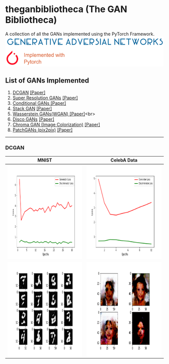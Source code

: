 # theganbibliotheca (The GAN Bibliotheca)
A collection of all the GANs implemented using the PyTorch Framework.
![gan logo](readme_materials/gan_logo.png)
## List of GANs Implemented
1.  [DCGAN](#dcgan)  [[Paper]](https://arxiv.org/abs/1511.06434)<br>
2. [Super Resolution GANs](#) [[Paper]](https://arxiv.org/abs/1609.04802)<br>
3.  [Conditional GANs ](#) [[Paper]](https://arxiv.org/abs/1411.1784)<br>
4.  [Stack GAN](#) [[Paper]](https://arxiv.org/abs/1612.03242) <br>
5.  [Wasserstein GANs(WGAN) ](#) [[Paper]](https://arxiv.org/pdf/1701.07875.pdf')<br>
6.  [Disco GANs](#)  [[Paper]](https://arxiv.org/pdf/1703.05192.pdf)<br>
7.  [Chroma GAN (Image Colorization)](#) [[Paper]](https://arxiv.org/pdf/1907.09837.pdf)<br>
8.  [PatchGANs (pix2pix)](#) [[Paper]](https://arxiv.org/abs/1611.07004)<br>

<hr>

### DCGAN
MNIST |CelebA Data
---------------|-----------------
<img src="readme_materials/DCGAN/MNIST_DCGAN_LOSS.png" width="400" height="300" />|<img src="readme_materials/DCGAN/CELEBA_DCGAN_LOSS.png" width="400" height="300" />
<img src="readme_materials/DCGAN/ezgif.com-gif-maker.gif" width="400" height="300" />|<img src="readme_materials/DCGAN/CELEB_GIF.gif" width="400" height="300" />






